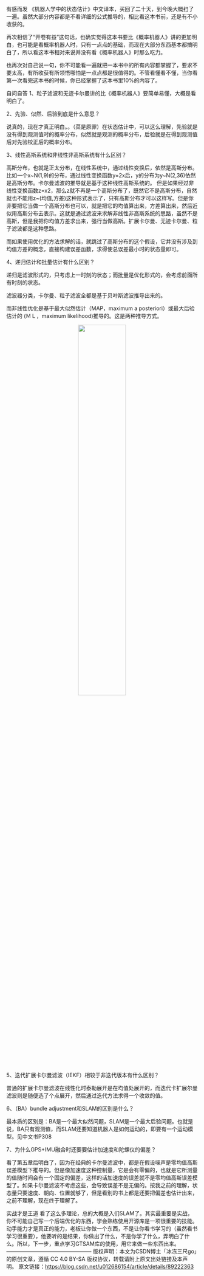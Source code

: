 有感而发
《机器人学中的状态估计》中文译本，买回了二十天，到今晚大概扫了一遍。虽然大部分内容都是不看详细的公式推导的，相比看这本书前，还是有不小收获的。

再次相信了“开卷有益”这句话，也确实觉得这本书要比《概率机器人》讲的更加明白，也可能是看概率机器人时，只有一点点的基础，而现在大部分东西基本都搞明白了，所以看这本书相对来说并没有看《概率机器人》时那么吃力。

也再次对自己说一句，你不可能看一遍就把一本书中的所有内容都掌握了，要求不要太高，有所收获有所领悟哪怕是一点点都是很值得的。不管看懂看不懂，当你看第一次看完这本书的时候，你已经掌握了这本书里10%的内容了。

自问自答
1、粒子滤波和无迹卡尔曼讲的比《概率机器人》要简单易懂，大概是看明白了。

2、先验、似然、后验到底是什么意思？

说真的，现在才真正明白。。（菜是原罪）在状态估计中，可以这么理解，先验就是没有得到观测值时的概率分布，似然就是观测的概率分布，后验就是在得到观测值后对先验校正后的概率分布。

3、线性高斯系统和非线性非高斯系统有什么区别？

高斯分布，也就是正太分布，在线性系统中，通过线性变换后，依然是高斯分布。比如一个x~N(1,9)的分布，通过线性变换函数y=2x后，y的分布为y~N(2,36)依然是高斯分布。卡尔曼滤波的推导就是基于这种线性高斯系统的。
但是如果经过非线性变换函数z=x2，那么z就不再是一个高斯分布了，既然它不是高斯分布，自然就也不能用z~(均值,方差)这种形式表示了，只有高斯分布才可以这样写。但是你非要把它当做一个高斯分布也可以，就是把它的均值算出来，方差算出来，然后近似用高斯分布去表示。这就是通过滤波来求解非线性非高斯系统的思路，虽然不是高斯，但是我把你均值方差求出来，强行当做高斯。扩展卡尔曼、无迹卡尔曼、粒子滤波都是这种思路。

而如果使用优化的方法求解的话，就跳过了高斯分布的这个假设，它并没有涉及到均值方差的概念，直接构建误差函数，求得使总误差最小时的状态量即可。

4、递归估计和批量估计有什么区别？

递归是滤波形式的，只考虑上一时刻的状态；而批量是优化形式的，会考虑前面所有时刻的状态。

滤波器分类，卡尔曼、粒子滤波全都是基于贝叶斯滤波推导出来的。

而非线性优化是基于最大似然估计（MAP，maximum a posteriori）或最大后验估计的 (ＭＬ，maximum likelihood)推导的。这是两种推导方式。

<p align="center">
    <img width="50%" height="50%" src="http://images.iterate.site/blog/image/20200207/duybA1Hac0gr.png?imageslim">
</p>


5、迭代扩展卡尔曼滤波（IEKF）相较于非迭代版本有什么区别？

普通的扩展卡尔曼滤波在线性化时泰勒展开是在均值处展开的，而迭代卡扩展尔曼滤波则是随便选了个点展开，然后通过迭代方法求得一个收敛的值。

6、（BA）bundle adjustment和SLAM的区别是什么？

最本质的区别是：BA是一个最大似然问题，SLAM是一个最大后验问题。也就是说，BA只有观测值，而SLAM还要知道机器人是如何运动的，即要有一个运动模型。见中文书P308

7、为什么GPS+IMU融合时还要要估计加速度和陀螺仪的偏差？

看了第五章后明白了，因为在经典的卡尔曼滤波中，都是在假设噪声是零均值高斯误差模型下推导的。但是像加速度这种控制量，它是会有零偏的，也就是它所测量的值随时间会有一个固定的偏差，这样的话加速度的误差就不是零均值高斯误差模型了。如果卡尔曼滤波不考虑这些，会导致误差不是无偏的。按我之前的理解，状态量只要速度、朝向、位置就够了，但是看别的书上都是还要把偏差也估计出来，之前不理解，现在终于理解了。

实战才是王道
看了这么多理论，总的大概是入们SLAM了。其实最重要是实战，你不可能自己写一个后端优化的东西，学会熟练使用开源库是一项很重要的技能。动手能力才是真正的能力，老板让你做一个东西，不是让你看书学习的（虽然看书学习很重要），他要听的是结果，你做出了什么，不是你学了什么，弄明白了什么。所以，下一步，重点学习GTSAM库的使用，用它来做一些东西出来。
————————————————
版权声明：本文为CSDN博主「冰冻三尺go」的原创文章，遵循 CC 4.0 BY-SA 版权协议，转载请附上原文出处链接及本声明。
原文链接：https://blog.csdn.net/u012686154/article/details/89222363